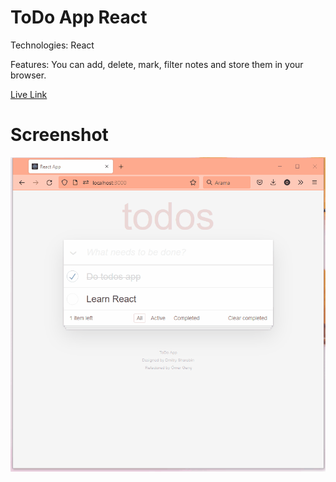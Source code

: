 # ToDo App React
Technologies: React

Features: You can add, delete, mark, filter notes and store them in your browser.

[Live Link](https://todo-app-react-omega-five.vercel.app/)

# Screenshot
![](img/todo-app.gif)